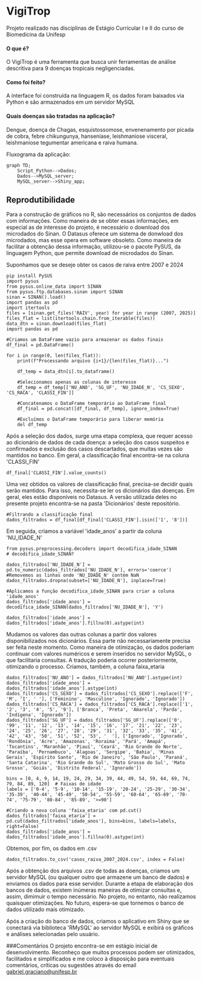 # VigiTrop
Projeto realizado nas disciplinas de Estágio Curricular I e II do curso de Biomedicina da Unifesp


#### O que é?
O VigiTrop é uma ferramenta que busca unir ferramentas de análise descritiva para 9 doenças tropicais negligenciadas. 

#### Como foi feito?
A interface foi construída na linguagem R, os dados foram baixados via Python e são armazenados em um servidor MySQL

#### Quais doenças são tratadas na aplicação?
Dengue, doença de Chagas, esquistossomose, envenenamento por picada de cobra, febre chikungunya, hanseníase, leishmaniose visceral, leishmaniose tegumentar americana e raiva humana.

Fluxograma da aplicação:

```mermaid
graph TD;
    Script_Python-->Dados;
    Dados-->MySQL_server;
    MySQL_server-->Shiny_app;
```


## Reprodutibilidade
Para a construção de gráficos no R, são necessários os conjuntos de dados com informações. Como maneira de se obter essas informações, em especial as de interesse do projeto, é necessário o download dos
microdados do Sinan. O Datasus oferece um sistema de donwload dos microdados, mas esse opera em software obsoleto. Como maneira de facilitar a obtenção dessa informação, utilizou-se o pacote PySUS, da linguagem
Python, que permite download de microdados do Sinan.

Suponhamos que se deseje obter os casos de raiva entre 2007 e 2024
```jupyter
pip install PySUS
import pysus
from pysus.online_data import SINAN
from pysus.ftp.databases.sinan import SINAN
sinan = SINAN().load()
import pandas as pd
import itertools
files = [sinan.get_files('RAIV', year) for year in range (2007, 2025)]
files_flat = list(itertools.chain.from_iterable(files))
data_dtn = sinan.download(files_flat)
import pandas as pd

#Criamos um DataFrame vazio para armazenar os dados finais
df_final = pd.DataFrame()

for i in range(0, len(files_flat)):
    print(f"Processando arquivo {i+1}/{len(files_flat)}...")  
    
    df_temp = data_dtn[i].to_dataframe()
    
    #Selecionamos apenas as colunas de interesse
    df_temp = df_temp[['NU_ANO', 'SG_UF', 'NU_IDADE_N', 'CS_SEXO', 'CS_RACA', 'CLASSI_FIN']]
    
    #Concatenamos o DataFrame temporário ao DataFrame final
    df_final = pd.concat([df_final, df_temp], ignore_index=True)
    
    #Excluímos o DataFrame temporário para liberar memória
    del df_temp
```

Após a seleção dos dados, surge uma etapa complexa, que requer acesso ao dicionário de dados de cada doença: a seleção dos casos suspeitos e confirmados e exclusão dos casos descartados, 
que muitas vezes são mantidos no banco. Em geral, a classificação final encontra-se na coluna 'CLASSI_FIN'

```jupyter
df_final['CLASSI_FIN'].value_counts()
```

Uma vez obtidos os valores de classificação final, precisa-se decidir quais serão mantidos. Para isso, necessita-se ler os dicionários das doenças. Em geral,
eles estão disponíveis no Datasus. A versão utilizada deles no presente projeto encontra-se na pasta 'Dicionários' deste repositório.
```jupyter
#Filtrando a classificação final
dados_filtrados = df_final[df_final['CLASSI_FIN'].isin(['1', '8'])]

```

Em seguida, criamos a variável 'idade_anos' a partir da coluna 'NU_IDADE_N'
```jupyter
from pysus.preprocessing.decoders import decodifica_idade_SINAN
# decodifica_idade_SINAN?

dados_filtrados['NU_IDADE_N'] = pd.to_numeric(dados_filtrados['NU_IDADE_N'], errors='coerce')
#Removemos as linhas onde 'NU_IDADE_N' contém NaN
dados_filtrados.dropna(subset=['NU_IDADE_N'], inplace=True)

#Aplicamos a função decodifica_idade_SINAN para criar a coluna 'idade_anos'
dados_filtrados['idade_anos'] = decodifica_idade_SINAN(dados_filtrados['NU_IDADE_N'], 'Y')

dados_filtrados['idade_anos'] = dados_filtrados['idade_anos'].fillna(0).astype(int)
```

Mudamos os valores das outras colunas a partir dos valores disponibilizados nos dicionários. Essa parte não necessariamente precisa ser feita neste momento. Como maneira de otimização, os dados
poderiam continuar com valores numéricos e serem inseridos no servidor MySQL, o que facilitaria consultas. A tradução poderia ocorrer posteriormente, otimizando o processo. Criamos, também, a coluna 
faixa_etaria
```jupyter
dados_filtrados['NU_ANO'] = dados_filtrados['NU_ANO'].astype(int)
dados_filtrados['idade_anos'] = dados_filtrados['idade_anos'].astype(int)
dados_filtrados['CS_SEXO'] = dados_filtrados['CS_SEXO'].replace(['F', 'M', 'I', ' '], ['Feminino', 'Masculino', 'Ignorado', 'Ignorado'])
dados_filtrados['CS_RACA'] = dados_filtrados['CS_RACA'].replace(['1', '2', '3', '4', '5', '9'], ['Branca', 'Preta', 'Amarela', 'Parda', 'Indígena', 'Ignorado'])
dados_filtrados['SG_UF'] = dados_filtrados['SG_UF'].replace(['0', '99', '11', '12', '13', '14', '15', '16', '17', '21', '22', '23', '24', '25', '26', '27', '28', '29', '31', '32', '33', '35', '41', '42', '43', '50', '51', '52', '53', '  '], ['Ignorado', 'Ignorado', 'Rondônia', 'Acre', 'Amazonas', 'Roraima', 'Pará', 'Amapá', 'Tocantins', 'Maranhão', 'Piauí', 'Ceará', 'Rio Grande do Norte', 'Paraíba', 'Pernambuco', 'Alagoas', 'Sergipe', 'Bahia', 'Minas Gerais', 'Espírito Santo', 'Rio de Janeiro', 'São Paulo', 'Paraná', 'Santa Catarina', 'Rio Grande do Sul', 'Mato Grosso do Sul', 'Mato Grosso', 'Goiás', 'Distrito Federal', 'Ignorado'])

bins = [0, 4, 9, 14, 19, 24, 29, 34, 39, 44, 49, 54, 59, 64, 69, 74, 79, 84, 89, 120]  # Faixas de idade
labels = ['0-4', '5-9', '10-14', '15-19', '20-24', '25-29', '30-34', '35-39', '40-44', '45-49', '50-54', '55-59', '60-64', '65-69', '70-74', '75-79', '80-84', '85-89', '>=90']

#Criando a nova coluna 'faixa_etaria' com pd.cut()
dados_filtrados['faixa_etaria'] = pd.cut(dados_filtrados['idade_anos'], bins=bins, labels=labels, right=False)
dados_filtrados['idade_anos'] = dados_filtrados['idade_anos'].fillna(0).astype(int)
```

Obtemos, por fim, os dados em .csv
```jupyter
dados_filtrados.to_csv('casos_raiva_2007_2024.csv', index = False)
```


Após a obtenção dos arquivos .csv de todas as doenças, criamos um servidor MySQL (ou qualquer outro que armazene um banco de dados) e enviamos os dados para esse servidor. Durante
a etapa de elaboração dos bancos de dados, existem inúmeras maneiras de otimizar consultas e, assim, dimimuir o tempo necessário. No projeto, no entanto, não realizamos quaisquer otimizações.
No futuro, espera-se que tornemos o banco de dados utilizado mais otimizado.

Após a criação do banco de dados, criamos o aplicativo em Shiny que se conectará via biblioteca 'RMySQL' ao servidor MySQL e exibirá os gráficos e análises selecionadas pelo usuário.

###Comentários
O projeto encontra-se em estágio inicial de desenvolvimento. Reconheço que muitos processos podem ser otimizados, facilitados e simplificados e me coloco à disposição para eventuais comentários, críticas ou sugestões através do email gabriel.graciano@unifesp.br
